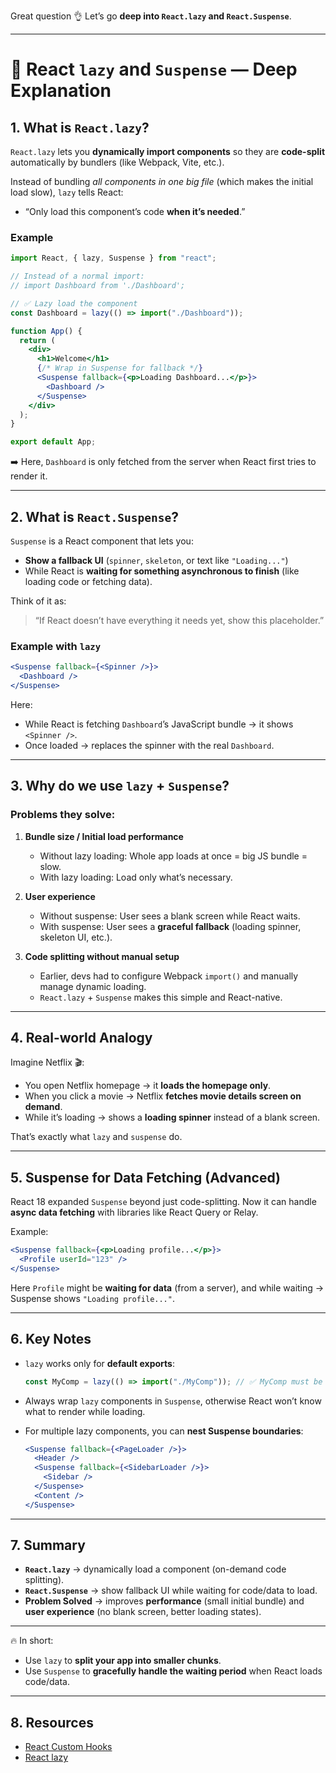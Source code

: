 Great question 👌 Let’s go **deep into `React.lazy` and `React.Suspense`**.

---

# 📖 React `lazy` and `Suspense` — Deep Explanation

## 1. What is `React.lazy`?

`React.lazy` lets you **dynamically import components** so they are **code-split** automatically by bundlers (like Webpack, Vite, etc.).

Instead of bundling *all components in one big file* (which makes the initial load slow), `lazy` tells React:

* “Only load this component’s code **when it’s needed**.”

### Example

```jsx
import React, { lazy, Suspense } from "react";

// Instead of a normal import:
// import Dashboard from './Dashboard';

// ✅ Lazy load the component
const Dashboard = lazy(() => import("./Dashboard"));

function App() {
  return (
    <div>
      <h1>Welcome</h1>
      {/* Wrap in Suspense for fallback */}
      <Suspense fallback={<p>Loading Dashboard...</p>}>
        <Dashboard />
      </Suspense>
    </div>
  );
}

export default App;
```

➡️ Here, `Dashboard` is only fetched from the server when React first tries to render it.

---

## 2. What is `React.Suspense`?

`Suspense` is a React component that lets you:

* **Show a fallback UI** (`spinner`, `skeleton`, or text like `"Loading..."`)
* While React is **waiting for something asynchronous to finish** (like loading code or fetching data).

Think of it as:

> “If React doesn’t have everything it needs yet, show this placeholder.”

### Example with `lazy`

```jsx
<Suspense fallback={<Spinner />}>
  <Dashboard />
</Suspense>
```

Here:

* While React is fetching `Dashboard`’s JavaScript bundle → it shows `<Spinner />`.
* Once loaded → replaces the spinner with the real `Dashboard`.

---

## 3. Why do we use `lazy` + `Suspense`?

### Problems they solve:

1. **Bundle size / Initial load performance**

   * Without lazy loading: Whole app loads at once = big JS bundle = slow.
   * With lazy loading: Load only what’s necessary.

2. **User experience**

   * Without suspense: User sees a blank screen while React waits.
   * With suspense: User sees a **graceful fallback** (loading spinner, skeleton UI, etc.).

3. **Code splitting without manual setup**

   * Earlier, devs had to configure Webpack `import()` and manually manage dynamic loading.
   * `React.lazy` + `Suspense` makes this simple and React-native.

---

## 4. Real-world Analogy

Imagine Netflix 🎬:

* You open Netflix homepage → it **loads the homepage only**.
* When you click a movie → Netflix **fetches movie details screen on demand**.
* While it’s loading → shows a **loading spinner** instead of a blank screen.

That’s exactly what `lazy` and `suspense` do.

---

## 5. Suspense for **Data Fetching** (Advanced)

React 18 expanded `Suspense` beyond just code-splitting.
Now it can handle **async data fetching** with libraries like React Query or Relay.

Example:

```jsx
<Suspense fallback={<p>Loading profile...</p>}>
  <Profile userId="123" />
</Suspense>
```

Here `Profile` might be **waiting for data** (from a server), and while waiting → Suspense shows `"Loading profile..."`.

---

## 6. Key Notes

* `lazy` works only for **default exports**:

  ```jsx
  const MyComp = lazy(() => import("./MyComp")); // ✅ MyComp must be default export
  ```

* Always wrap `lazy` components in `Suspense`, otherwise React won’t know what to render while loading.

* For multiple lazy components, you can **nest Suspense boundaries**:

  ```jsx
  <Suspense fallback={<PageLoader />}>
    <Header />
    <Suspense fallback={<SidebarLoader />}>
      <Sidebar />
    </Suspense>
    <Content />
  </Suspense>
  ```

---

## 7. Summary

* **`React.lazy`** → dynamically load a component (on-demand code splitting).
* **`React.Suspense`** → show fallback UI while waiting for code/data to load.
* **Problem Solved** → improves **performance** (small initial bundle) and **user experience** (no blank screen, better loading states).

---

🔥 In short:

* Use `lazy` to **split your app into smaller chunks**.
* Use `Suspense` to **gracefully handle the waiting period** when React loads code/data.

---

## 8. Resources

- [React Custom Hooks](https://reactjs.org/docs/hooks-custom.html)
- [React lazy](https://react.dev/reference/react/lazy)
